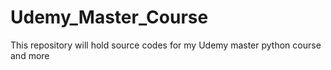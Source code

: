# Udemy_Master_Course
This repository will hold source codes for my Udemy master python course and more
